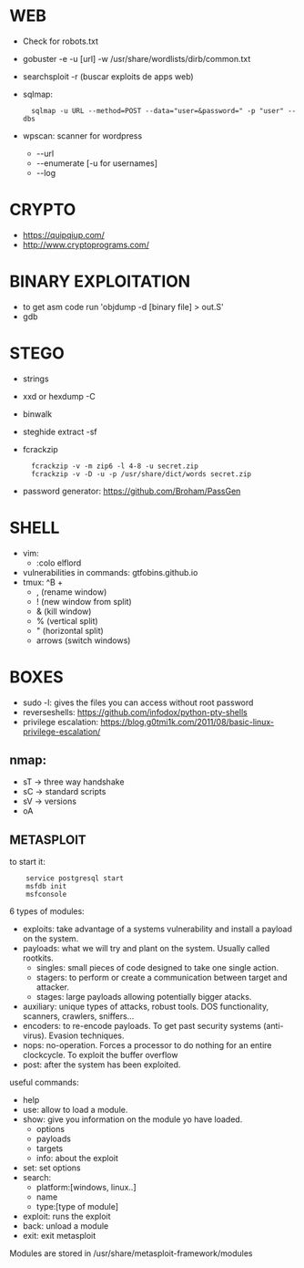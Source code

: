# WEB
- Check for robots.txt
- gobuster -e -u [url] -w /usr/share/wordlists/dirb/common.txt
- searchsploit -r (buscar exploits de apps web)
- sqlmap:

		sqlmap -u URL --method=POST --data="user=&password=" -p "user" --dbs
- wpscan: scanner for wordpress
	- --url
	- --enumerate [-u for usernames]
	- --log
# CRYPTO
- https://quipqiup.com/
- http://www.cryptoprograms.com/

# BINARY EXPLOITATION
- to get asm code run 'objdump -d [binary file] > out.S'
- gdb

# STEGO
- strings
- xxd or hexdump -C
- binwalk
- steghide extract -sf
- fcrackzip

		fcrackzip -v -m zip6 -l 4-8 -u secret.zip
		fcrackzip -v -D -u -p /usr/share/dict/words secret.zip
- password generator: https://github.com/Broham/PassGen

# SHELL
- vim:
	- :colo elflord
- vulnerabilities in commands: gtfobins.github.io
- tmux:
	^B +
	- , (rename window)
	- ! (new window from split)
	- & (kill window)
	- % (vertical split)
	- " (horizontal split)
	- arrows (switch windows)

# BOXES
- sudo -l: gives the files you can access without root password
- reverseshells: https://github.com/infodox/python-pty-shells
- privilege escalation: https://blog.g0tmi1k.com/2011/08/basic-linux-privilege-escalation/

## nmap:
- sT -> three way handshake
- sC -> standard scripts
- sV -> versions
- oA

## METASPLOIT
to start it:
		
		service postgresql start
		msfdb init
		msfconsole

6 types of modules:
- exploits: take advantage of a systems vulnerability and install a payload on the system.
- payloads: what we will try and plant on the system. Usually called rootkits.
	- singles: small pieces of code designed to take one single action.
	- stagers: to perform or create a communication between target and attacker.
	- stages: large payloads allowing potentially bigger atacks.
- auxiliary: unique types of attacks, robust tools. DOS functionality, scanners, crawlers, sniffers...
- encoders: to re-encode payloads. To get past security systems (anti-virus). Evasion techniques.
- nops: no-operation. Forces a processor to do nothing for an entire clockcycle. To exploit the buffer overflow
- post: after the system has been exploited.

useful commands:
- help
- use: allow to load a module.
- show: give you information on the module yo have loaded.
	- options
	- payloads
	- targets
	- info: about the exploit
- set: set options
- search:
	- platform:[windows, linux..]
	- name
	- type:[type of module]
- exploit: runs the exploit
- back: unload a module
- exit: exit metasploit

Modules are stored in /usr/share/metasploit-framework/modules

